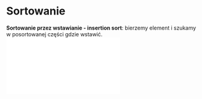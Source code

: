 # Sortowanie
**Sortowanie przez wstawianie - insertion sort**:
bierzemy element i szukamy w posortowanej części gdzie wstawić. ![](/Notatki/Semestr%204/Algorytmy%20i%20złożoność%20obliczeniowa/Ćwiczenia/Ćwiczenie%202/azo_cw_sort.pdf)